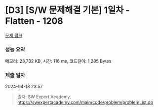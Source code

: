 # [D3] [S/W 문제해결 기본] 1일차 - Flatten - 1208 

[문제 링크](https://swexpertacademy.com/main/code/problem/problemDetail.do?contestProbId=AV139KOaABgCFAYh) 

### 성능 요약

메모리: 23,732 KB, 시간: 116 ms, 코드길이: 1,285 Bytes

### 제출 일자

2024-04-18 23:57



> 출처: SW Expert Academy, https://swexpertacademy.com/main/code/problem/problemList.do